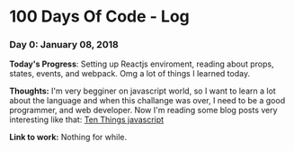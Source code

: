 # 100 Days Of Code - Log

### Day 0: January 08, 2018

**Today's Progress**: Setting up Reactjs enviroment, reading about props, states, events, and webpack. Omg a lot of things I learned today.

**Thoughts:** I'm very begginer on javascript world, so I want to learn a lot about the language and when this challange was over, I need to be a good programmer, and web developer. Now I'm reading some blog posts very interesting like that: [Ten Things javascript](https://benmccormick.org/2017/07/19/ten-things-javascript/) 

**Link to work:** Nothing for while.
<!-- 
### Day 0: February 30, 2016 (Example 2)
##### (delete me or comment me out)
**Today's Progress**: Fixed CSS, worked on canvas functionality for the app.
**Thoughts**: I really struggled with CSS, but, overall, I feel like I am slowly getting better at it. Canvas is still new for me, but I managed to figure out some basic functionality.
**Link(s) to work**: [Calculator App](http://www.example.com)
### Day 1: June 27, Monday
**Today's Progress**: I've gone through many exercises on FreeCodeCamp.
**Thoughts** I've recently started coding, and it's a great feeling when I finally solve an algorithm challenge after a lot of attempts and hours spent.
**Link(s) to work**
1. [Find the Longest Word in a String](https://www.freecodecamp.com/challenges/find-the-longest-word-in-a-string)
2. [Title Case a Sentence](https://www.freecodecamp.com/challenges/title-case-a-sentence)
-->

